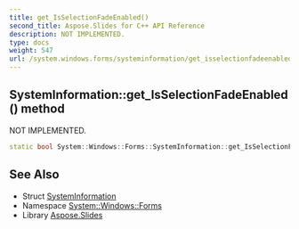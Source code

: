 ```yaml
---
title: get_IsSelectionFadeEnabled()
second_title: Aspose.Slides for C++ API Reference
description: NOT IMPLEMENTED.
type: docs
weight: 547
url: /system.windows.forms/systeminformation/get_isselectionfadeenabled/
---
```

## SystemInformation::get_IsSelectionFadeEnabled() method


NOT IMPLEMENTED.

```cpp
static bool System::Windows::Forms::SystemInformation::get_IsSelectionFadeEnabled()
```


## See Also

* Struct [SystemInformation](../)
* Namespace [System::Windows::Forms](../../)
* Library [Aspose.Slides](../../../)